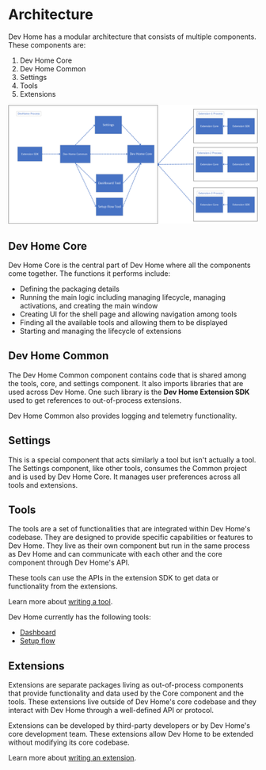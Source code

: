 # Architecture

Dev Home has a modular architecture that consists of multiple components. These components are:

1. Dev Home Core
2. Dev Home Common
3. Settings
4. Tools
5. Extensions

![image info](images/architecture.png)

## Dev Home Core

Dev Home Core is the central part of Dev Home where all the components come together. The functions it performs include:

- Defining the packaging details
- Running the main logic including managing lifecycle, managing activations, and creating the main window
- Creating UI for the shell page and allowing navigation among tools
- Finding all the available tools and allowing them to be displayed
- Starting and managing the lifecycle of extensions

## Dev Home Common

The Dev Home Common component contains code that is shared among the tools, core, and settings component. It also imports libraries that are used across Dev Home. One such library is the **Dev Home Extension SDK** used to get references to out-of-process extensions.

Dev Home Common also provides logging and telemetry functionality.

## Settings

This is a special component that acts similarly a tool but isn't actually a tool. The Settings component, like other tools, consumes the Common project and is used by Dev Home Core. It manages user preferences across all tools and extensions.

## Tools

The tools are a set of functionalities that are integrated within Dev Home's codebase. They are designed to provide specific capabilities or features to Dev Home. They live as their own component but run in the same process as Dev Home and can communicate with each other and the core component through Dev Home's API.

These tools can use the APIs in the extension SDK to get data or functionality from the extensions.

Learn more about [writing a tool](./tools.md).

Dev Home currently has the following tools:

- [Dashboard](./tools.md#dashboard-tool)
- [Setup flow](./tools.md#setup-flow-tool)

## Extensions

Extensions are separate packages living as out-of-process components that provide functionality and data used by the Core component and the tools. These extensions live outside of Dev Home's core codebase and they interact with Dev Home through a well-defined API or protocol.

Extensions can be developed by third-party developers or by Dev Home's core development team. These extensions allow Dev Home to be extended without modifying its core codebase.

Learn more about [writing an extension](./extensions.md).
